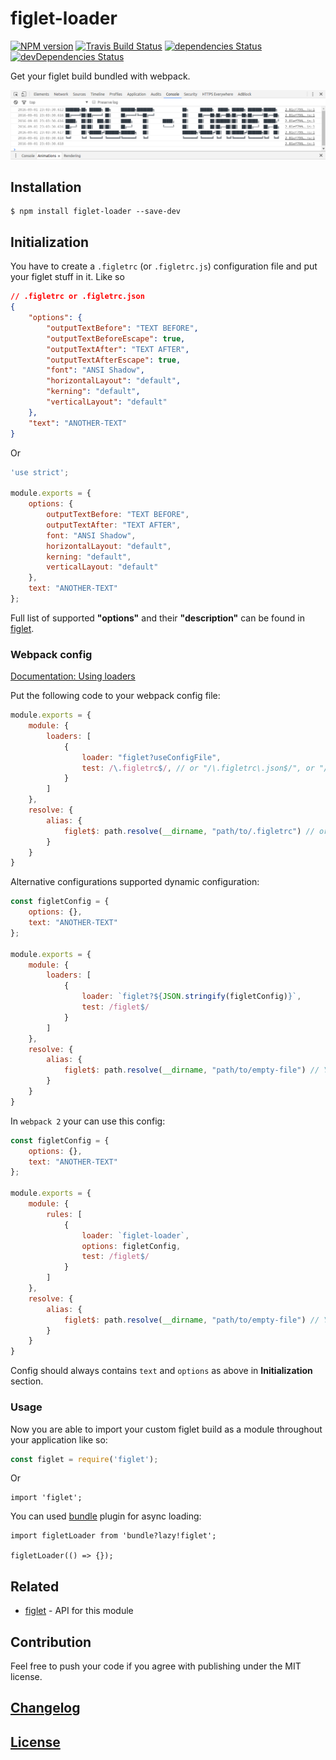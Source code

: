 # figlet-loader

[![NPM version](https://img.shields.io/npm/v/figlet-loader.svg)](https://www.npmjs.org/package/figlet-loader) 
[![Travis Build Status](https://img.shields.io/travis/itgalaxy/figlet-loader/master.svg?label=build)](https://travis-ci.org/itgalaxy/figlet-loader) 
[![dependencies Status](https://david-dm.org/itgalaxy/figlet-loader/status.svg)](https://david-dm.org/itgalaxy/figlet-loader) 
[![devDependencies Status](https://david-dm.org/itgalaxy/figlet-loader/dev-status.svg)](https://david-dm.org/itgalaxy/figlet-loader?type=dev)

Get your figlet build bundled with webpack.

![Example](https://github.com/itgalaxy/figlet-loader/raw/master/example.png?raw=true)

## Installation

```shell
$ npm install figlet-loader --save-dev
```

## Initialization

You have to create a `.figletrc` (or `.figletrc.js`) configuration file and put your figlet stuff in it. Like so

```json
// .figletrc or .figletrc.json
{
    "options": {
        "outputTextBefore": "TEXT BEFORE",
        "outputTextBeforeEscape": true,
        "outputTextAfter": "TEXT AFTER",
        "outputTextAfterEscape": true,
        "font": "ANSI Shadow",
        "horizontalLayout": "default",
        "kerning": "default",
        "verticalLayout": "default"
    },
    "text": "ANOTHER-TEXT"
}
```

Or

```js
'use strict';

module.exports = {
    options: {
        outputTextBefore: "TEXT BEFORE",
        outputTextAfter: "TEXT AFTER",
        font: "ANSI Shadow",
        horizontalLayout: "default",
        kerning: "default",
        verticalLayout: "default"
    },
    text: "ANOTHER-TEXT"
};
```

Full list of supported **"options"** and their **"description"** can be found in [figlet](https://github.com/patorjk/figlet.js).

### Webpack config

[Documentation: Using loaders](http://webpack.github.io/docs/using-loaders.html)

Put the following code to your webpack config file:

```javascript
module.exports = {
    module: {
        loaders: [
            {
                loader: "figlet?useConfigFile",
                test: /\.figletrc$/, // or "/\.figletrc\.json$/", or "/\.figletrc\.js$/"
            }
        ]
    },
    resolve: {
        alias: {
            figlet$: path.resolve(__dirname, "path/to/.figletrc") // or "path/to/.figletrc.json", or "path/to/.figletrc.js"
        }
    }
}
```

Alternative configurations supported dynamic configuration:

```javascript
const figletConfig = {
    options: {},
    text: "ANOTHER-TEXT"
};

module.exports = {
    module: {
        loaders: [
            {
                loader: `figlet?${JSON.stringify(figletConfig)}`,
                test: /figlet$/
            }
        ]
    },
    resolve: {
        alias: {
            figlet$: path.resolve(__dirname, "path/to/empty-file") // You can add comment "Please do not delete this file" in this file
        }
    }
}
```

In `webpack 2` your can use this config:

```javascript
const figletConfig = {
    options: {},
    text: "ANOTHER-TEXT"
};

module.exports = {
    module: {
        rules: [
            {
                loader: `figlet-loader`,
                options: figletConfig,
                test: /figlet$/
            }
        ]
    },
    resolve: {
        alias: {
            figlet$: path.resolve(__dirname, "path/to/empty-file") // You can add comment "Please do not delete this file" in this file
        }
    }
}
```

Config should always contains `text` and `options` as above in **Initialization** section.

### Usage

Now you are able to import your custom figlet build as a module throughout your application like so:

```javascript
const figlet = require('figlet');
```

Or

```javscript
import 'figlet';
```

You can used [bundle](https://github.com/webpack/bundle-loader) plugin for async loading:

```javscript
import figletLoader from 'bundle?lazy!figlet';

figletLoader(() => {});
```

## Related

- [figlet](https://github.com/patorjk/figlet.js) - API for this module

## Contribution

Feel free to push your code if you agree with publishing under the MIT license.

## [Changelog](CHANGELOG.md)

## [License](LICENSE)
